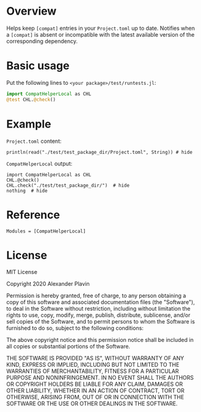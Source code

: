 # Overview

Helps keep `[compat]` entries in your `Project.toml` up to date. Notifies when a `[compat]` is absent or incompatible with the latest available version of the corresponding dependency.

# Basic usage

Put the following lines to `<your package>/test/runtests.jl`:
```julia
import CompatHelperLocal as CHL
@test CHL.@check()
```

# Example

`Project.toml` content:
```@example
println(read("./test/test_package_dir/Project.toml", String)) # hide
```
`CompatHelperLocal` output:
```@example
import CompatHelperLocal as CHL
CHL.@check()
CHL.check("./test/test_package_dir/")  # hide
nothing  # hide
```

# Reference

```@autodocs
Modules = [CompatHelperLocal]
```

# License

MIT License

Copyright 2020 Alexander Plavin

Permission is hereby granted, free of charge, to any person obtaining a copy of this software and associated documentation files (the "Software"), to deal in the Software without restriction, including without limitation the rights to use, copy, modify, merge, publish, distribute, sublicense, and/or sell copies of the Software, and to permit persons to whom the Software is furnished to do so, subject to the following conditions:

The above copyright notice and this permission notice shall be included in all copies or substantial portions of the Software.

THE SOFTWARE IS PROVIDED "AS IS", WITHOUT WARRANTY OF ANY KIND, EXPRESS OR IMPLIED, INCLUDING BUT NOT LIMITED TO THE WARRANTIES OF MERCHANTABILITY, FITNESS FOR A PARTICULAR PURPOSE AND NONINFRINGEMENT. IN NO EVENT SHALL THE AUTHORS OR COPYRIGHT HOLDERS BE LIABLE FOR ANY CLAIM, DAMAGES OR OTHER LIABILITY, WHETHER IN AN ACTION OF CONTRACT, TORT OR OTHERWISE, ARISING FROM, OUT OF OR IN CONNECTION WITH THE SOFTWARE OR THE USE OR OTHER DEALINGS IN THE SOFTWARE.
